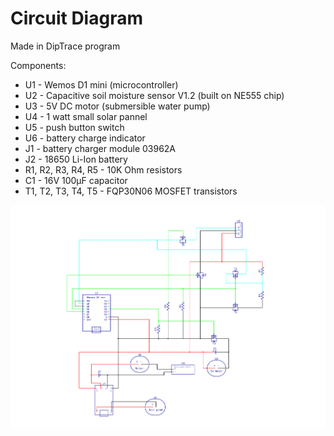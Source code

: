 # Circuit Diagram
Made in DipTrace program

Components:
<ul>
<li>U1 - Wemos D1 mini (microcontroller)</li>
<li>U2 - Capacitive soil moisture sensor V1.2 (built on NE555 chip)</li>
<li>U3 - 5V DC motor (submersible water pump)</li>
<li>U4 - 1 watt small solar pannel</li>
<li>U5 - push button switch</li>
<li>U6 - battery charge indicator</li>
<li>J1 - battery charger module 03962A</li>
<li>J2 - 18650 Li-Ion battery</li>
<li>R1, R2, R3, R4, R5 - 10K Ohm resistors</li>
<li>C1 - 16V 100µF capacitor</li>
<li>T1, T2, T3, T4, T5 - FQP30N06 MOSFET transistors</li>
</ul>

<img src="./CircuitDiagram.png"/>
